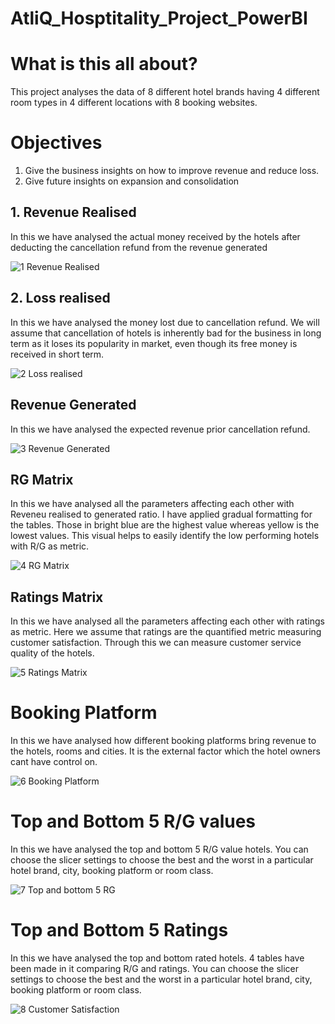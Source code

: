 # AtliQ_Hosptitality_Project_PowerBI

# What is this all about?
This project analyses the data of 8 different hotel brands having 4 different room types in 4 different locations with 8 booking websites. 

# Objectives

1. Give the business insights on how to improve revenue and reduce loss.
2. Give future insights on expansion and consolidation

## 1. Revenue Realised

In this we have analysed the actual money received by the hotels after deducting the cancellation refund from the revenue generated

![1  Revenue Realised](https://github.com/user-attachments/assets/7ac79380-9686-412d-b408-76b45537eddd)

## 2. Loss realised

In this we have analysed the money lost due to cancellation refund. We will assume that cancellation of hotels is inherently bad for the business in long term as it loses its popularity in market, even though its free money is received in short term.

![2  Loss realised](https://github.com/user-attachments/assets/bd346b40-05c9-4d86-8aab-c8861dbe8ce5)

## Revenue Generated

In this we have analysed the expected revenue prior cancellation refund.

![3  Revenue Generated](https://github.com/user-attachments/assets/30aa04db-23d9-4044-9480-6aced1b15791)

## RG Matrix

In this we have analysed all the parameters affecting each other with Reveneu realised to generated ratio. I have applied gradual formatting for the tables. Those in bright blue are the highest value whereas yellow is the lowest values. This visual helps to easily identify the low performing hotels with R/G as metric.

![4  RG Matrix](https://github.com/user-attachments/assets/a3421ba8-1373-4d21-a57e-07355ff410cb)

## Ratings Matrix

In this we have analysed all the parameters affecting each other with ratings as metric. Here we assume that ratings are the quantified metric measuring customer satisfaction. Through this we can measure customer service quality of the hotels.

![5  Ratings Matrix](https://github.com/user-attachments/assets/632d00ef-2407-4243-b411-8d2016b9782a)

# Booking Platform

In this we have analysed how different booking platforms bring revenue to the hotels, rooms and cities. It is the external factor which the hotel owners cant have control on.

![6  Booking Platform](https://github.com/user-attachments/assets/a6302013-b144-4b57-8442-ad8080f32e50)

# Top and Bottom 5 R/G values

In this we have analysed the top and bottom 5 R/G value hotels. You can choose the slicer settings to choose the best and the worst in a particular hotel brand, city, booking platform or room class.

![7  Top and bottom 5 RG](https://github.com/user-attachments/assets/d0d82846-0eef-4a74-97c8-aebc313c1c5b)

# Top and Bottom 5 Ratings

In this we have analysed the top and bottom rated hotels. 4 tables have been made in it comparing R/G and ratings. You can choose the slicer settings to choose the best and the worst in a particular hotel brand, city, booking platform or room class.

![8  Customer Satisfaction](https://github.com/user-attachments/assets/f58810c2-562a-4c31-89d2-15601fdcfb74)
